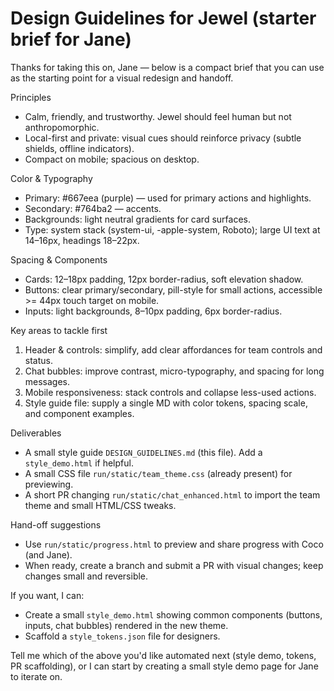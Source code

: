 # Design Guidelines for Jewel (starter brief for Jane)

Thanks for taking this on, Jane — below is a compact brief that you can use as the starting point for a visual redesign and handoff.

Principles
- Calm, friendly, and trustworthy. Jewel should feel human but not anthropomorphic.
- Local-first and private: visual cues should reinforce privacy (subtle shields, offline indicators).
- Compact on mobile; spacious on desktop.

Color & Typography
- Primary: #667eea (purple) — used for primary actions and highlights.
- Secondary: #764ba2 — accents.
- Backgrounds: light neutral gradients for card surfaces.
- Type: system stack (system-ui, -apple-system, Roboto); large UI text at 14–16px, headings 18–22px.

Spacing & Components
- Cards: 12–18px padding, 12px border-radius, soft elevation shadow.
- Buttons: clear primary/secondary, pill-style for small actions, accessible >= 44px touch target on mobile.
- Inputs: light backgrounds, 8–10px padding, 6px border-radius.

Key areas to tackle first
1. Header & controls: simplify, add clear affordances for team controls and status.
2. Chat bubbles: improve contrast, micro-typography, and spacing for long messages.
3. Mobile responsiveness: stack controls and collapse less-used actions.
4. Style guide file: supply a single MD with color tokens, spacing scale, and component examples.

Deliverables
- A small style guide `DESIGN_GUIDELINES.md` (this file). Add a `style_demo.html` if helpful.
- A small CSS file `run/static/team_theme.css` (already present) for previewing.
- A short PR changing `run/static/chat_enhanced.html` to import the team theme and small HTML/CSS tweaks.

Hand-off suggestions
- Use `run/static/progress.html` to preview and share progress with Coco (and Jane).
- When ready, create a branch and submit a PR with visual changes; keep changes small and reversible.

If you want, I can:
- Create a small `style_demo.html` showing common components (buttons, inputs, chat bubbles) rendered in the new theme.
- Scaffold a `style_tokens.json` file for designers.

Tell me which of the above you'd like automated next (style demo, tokens, PR scaffolding), or I can start by creating a small style demo page for Jane to iterate on.
